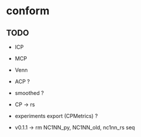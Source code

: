 # conform

## TODO

- ICP

- MCP

- Venn

- ACP ?

- smoothed ?

- CP -> rs

- experiments export (CPMetrics) ?

- v0.1.1 -> rm NC1NN_py, NC1NN_old, nc1nn_rs seq
